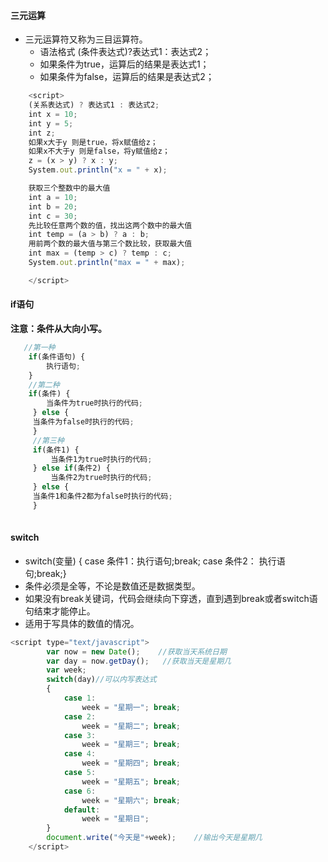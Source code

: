#### 三元运算
- 三元运算符又称为三目运算符。      
	 - 语法格式   (条件表达式)?表达式1：表达式2；
	 - 如果条件为true，运算后的结果是表达式1；
	 - 如果条件为false，运算后的结果是表达式2；

```js
	<script>
	(关系表达式) ? 表达式1 : 表达式2;
	int x = 10;
	int y = 5;
	int z;
	如果x大于y 则是true，将x赋值给z；
	如果x不大于y 则是false，将y赋值给z；
	z = (x > y) ? x : y;
	System.out.println("x = " + x);

	获取三个整数中的最大值
	int a = 10;
	int b = 20;
	int c = 30;
	先比较任意两个数的值，找出这两个数中的最大值
	int temp = (a > b) ? a : b;
	用前两个数的最大值与第三个数比较，获取最大值
	int max = (temp > c) ? temp : c;
	System.out.println("max = " + max);

	</script>
```


#### if语句
**注意：条件从大向小写。**
```js
   //第一种
	if(条件语句) { 
		执行语句;
	}
	//第二种
	if(条件) { 
		当条件为true时执行的代码;
	 } else { 
	 当条件为false时执行的代码;
	 }
	 //第三种
	 if(条件1) { 
		 当条件1为true时执行的代码;
	 } else if(条件2) { 
		 当条件2为true时执行的代码;
	 } else { 
	 当条件1和条件2都为false时执行的代码;
	 }
	
```







#### switch
- switch(变量) {
	case 条件1：执行语句;break;
	case 条件2： 执行语句;break;}
- 条件必须是全等，不论是数值还是数据类型。
- 如果没有break关键词，代码会继续向下穿透，直到遇到break或者switch语句结束才能停止。
- 适用于写具体的数值的情况。
```js
<script type="text/javascript">
        var now = new Date();    //获取当天系统日期
        var day = now.getDay();   //获取当天是星期几
        var week;
        switch(day)//可以内写表达式
        {
            case 1:
                week = "星期一"; break;
            case 2:
                week = "星期二"; break;
            case 3:
                week = "星期三"; break;
            case 4:
                week = "星期四"; break;
            case 5:
                week = "星期五"; break;
            case 6:
                week = "星期六"; break;
            default:
                week = "星期日";
        }
        document.write("今天是"+week);    //输出今天是星期几
    </script>
```
